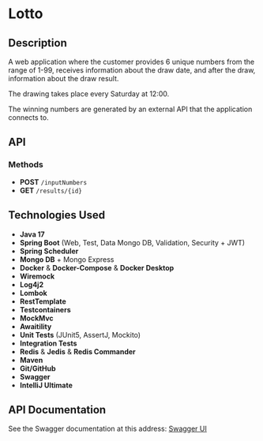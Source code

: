 # Lotto

## Description

A web application where the customer provides 6 unique numbers from the range of 1-99, receives information about the draw date, and after the draw, information about the draw result. 

The drawing takes place every Saturday at 12:00. 

The winning numbers are generated by an external API that the application connects to.

## API

### Methods

- **POST** `/inputNumbers`
- **GET** `/results/{id}`

## Technologies Used

- **Java 17**
- **Spring Boot** (Web, Test, Data Mongo DB, Validation, Security + JWT)
- **Spring Scheduler**
- **Mongo DB** + Mongo Express
- **Docker** & **Docker-Compose** & **Docker Desktop**
- **Wiremock**
- **Log4j2**
- **Lombok**
- **RestTemplate**
- **Testcontainers**
- **MockMvc**
- **Awaitility**
- **Unit Tests** (JUnit5, AssertJ, Mockito)
- **Integration Tests**
- **Redis** & **Jedis** & **Redis Commander**
- **Maven**
- **Git/GitHub**
- **Swagger**
- **IntelliJ Ultimate**

## API Documentation

See the Swagger documentation at this address: [Swagger UI](http://localhost:8080/swagger-ui/index.html#/)
